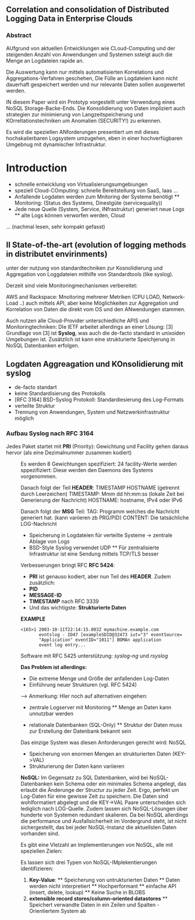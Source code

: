 ## Correlation and consolidation of Distributed Logging Data in Enterprise Clouds


### Abstract

AUfgrund von aktuellen Entwicklungen wie CLoud-Computing und der steigenden Anzahl
von Anwendungen und Systemen ssteigt auch die Menge an Logdateien rapide an.

Die Auswertung kann nur mittels automatisierten Korrelations und Aggregations-Verfahren
geschehen, Die Fülle an Logdateien kann nicht dauerhaft gespeichert werden und nur
relevante Daten sollen ausgewertet werden.

IN diesem Paper wird ein Prototyp vorgestellt unter Verwendung eines NoSQL Storage-Backe-Ends.
Die Konsolidierung von Daten impliziert auch strategien zur minimierung von Langzeitspeicherung
und KOrreltationstechniken um Anomalien (SECURITY!) zu erkennen.

Es wird die speziellen ANforderungen presentiert um mit dieses hochskalierbaren Logsystem
umzugehen, eben in einer hochverfügbaren Umgebnug mit dynamischer Infrastruktur.

# Introduction

* schnelle entwicklung von Virtualisierungsumgebiungen
* speziell Cloud-COmputing: schnelle Bereitstellung von SaaS, Iaas ... 
* Anfallende Logdaten werden zum Mnitoring der Systeme benötigt
** Monitoring: (Status des Systems, Dinestgüte (servicequality)) 
* Jede neue Quelle (System, Service, INfrastruktur) generiert neue Logs
** alte Logs können verworfen werden, Cloud 

... (nachmal lesen, sehr kompakt gefasst)

## II State-of-the-art (evolution of logging methods in distributet envirinments)

unter der nutzung von standardtechniken zur Kosnolidierung und Aggregation von Loggdateien
mithilfe von Standardtools (like syslog).

Derzeit sind viele Monitoringmechanismen verbereitet:

AWS and Rackspace: Mnoitoring mehrerer Metriken (CPU LOAD, Network-Load ..) auch mittels
API, aber keine Möglichkeiten zur Aggregation und Korrelation von Daten die direkt vom 
OS und den ANwendungen stammen.

Auch nutzen alle Cloud-Provider unterschiedliche APIS und Monitoringtechniken:
DIe IETF arbeitet allerdings an einer Lösung: [3]
Grundlage von [3] ist **Syslog**, was auch die de-facto standard in unixoiden Umgebungen ist.
Zusätzlich ist kann eine strukturierte Speichjerung in NoSQL Datenbanken erfolgen.

## Logdaten Aggreagation und KOnsolidierung mit syslog

* de-facto standart
* keine Standardisierung des Protokolls
* [RFC 3164] BSD-Syslog Protokoll: Standardiesierung des Log-Formats
* verteilte Struktur
* Trennung von Anwendungen, System und Netzwerkinfrastruktur möglich

### Aufbau Syslog nach RFC 3164

Jedes Paket startet mit **PRI** (Priority): Gewichtung und Facility gehen daraus hervor
(als eine Dezimalnummer zusammen kodiert)
<DD>
Es werden 8 Gewichtungen spezifiziert: 
24 facility-Werte werden sppezifiziert: Diese werden den Daemons des Systems vorgenommen.

Danach folgt der Teil **HEADER**: TIMESTAMP HOSTNAME (getrennt durch Leerzeichen)
TIMESTAMP: Mmm dd hh:mm:ss (lokale Zeit bei Generierung der Nachricht)
HOSTNAME: hostname, IPv4 oder IPv6

Danach folgt der **MSG** Teil:
TAG: Programm welches die Nachricht generiert hat. (kann variieren zb PRG/PID)
CONTENT: Die tatsächliche LOG-Nachricht

* Speicherung in Logdateien für verteilte Systeme -> zentrale Ablage von Logs
* BSD-Style Syslog verwendet UDP
** Für zentralisierte Infrastruktur ist eine Sendung mittels TCP/TLS besser

Verbesserungen bringt RFC **RFC 5424**:
* **PRI** ist genauso kodiert, aber nun Teil des **HEADER**. Zudem zusätzlich:
* **PID**
* **MESSAGE-ID**
* **TIMESTAMP** nach RFC 3339
* Und das wichtigste: **Strukturierte Daten**

**EXAMPLE**

    <165>1 2003-10-11T22:14:15.003Z mymachine.example.com
           evntslog - ID47 [exampleSDID@32473 iut="3" eventSource=
           "Application" eventID="1011"] BOMAn application
           event log entry...

Software mit RFC 5425 unterstützung: *syslog-ng* und *rsyslog*

**Das Problem ist allerdings:**
* Die extreme Menge und Größe der anfallenden Log-Daten
* Einführung neuer Strukturen (vgl. RFC 5424)

--> Anmerkung: HIer noch auf alternativen eingehen:
* zentrale Logserver mit Monitoring
** Menge an Daten kann unnutzbar werden

* relationale Datenbanken (SQL-Only)
** Struktur der Daten muss zur Erstellung der Datenbank bekannt sein

Das einzige System was diesen Anforderungen gerecht wird: NoSQL
* Speicherung von enormen Mengen an strukturierten Daten (KEY->VAL)
* Strukturierung der Daten kann variieren

**NoSQL:**
Im Gegensatz zu SQL Datenbanken, wird bei NoSQL-Datenbanken kein Schema oder ein
minimales Schema angelegt, das erlaubt die Änderunge der Structur zu jeder Zeit.
Ergo, perfekt um Log-Daten für eine gewisse Zeit zu speichern.
Die Daten sind wohlformatiert abgelegt und die KEY->VAL Paare unterscheiden
sich lediglich nach LOG-Quelle.
Zudem lassen sich NoSQL-Lösungen über hunderte von Systemen redundant skalieren.
Da bei NoSQL allerdings die performance und Ausfallsicherheit im Vordergrund steht,
ist nicht sichergestellt, das bei jeder NoSQL-Instanz die aktuellsten Daten vorhanden
sind.

Es gibt eine VIelzahl an Implementierungen von NoSQL, alle mit speziellen Zielen:

Es lassen sich drei Typen von NoSQL-IMplekentierungen identifizieren:

1. **Key-Value**:
** Speicherung von untrukturierten Daten
** Daten werden nicht interpretiert
** Hochperformant
** einfache API (insert, delete, lookup)
** Keine Suche in BLOBS
2. **extensible record stores/column-oriented datastores**
** Speichert verwandte Daten in ein Zeilen und Spalten - Orientiertem System ab











 


